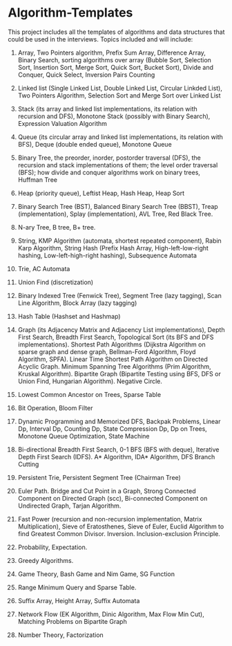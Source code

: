 # Algorithm-Templates
This project includes all the templates of algorithms and data structures that could be used in the interviews.
Topics included and will include:

1. Array, Two Pointers algorithm, Prefix Sum Array, Difference Array, Binary Search, sorting algorithms over array (Bubble Sort, Selection Sort, Insertion Sort, Merge Sort, Quick Sort, Bucket Sort), Divide and Conquer, Quick Select, Inversion Pairs Counting

2. Linked list (Single Linked List, Double Linked List, Circular Linkded List), Two Pointers Algorithm, Selection Sort and Merge Sort over Linked List

3. Stack (its array and linked list implementations, its relation with recursion and DFS), Monotone Stack (possibly with Binary Search), Expression Valuation Algorithm

4. Queue (its circular array and linked list implementations, its relation with BFS), Deque (double ended queue), Monotone Queue

5. Binary Tree, the preorder, inorder, postorder traversal (DFS), the recursion and stack implementations of them; the level order traversal (BFS); how divide and conquer algorithms work on binary trees, Huffman Tree

6. Heap (priority queue), Leftist Heap, Hash Heap, Heap Sort

7. Binary Search Tree (BST), Balanced Binary Search Tree (BBST), Treap (implementation), Splay (implementation), AVL Tree, Red Black Tree.  

8. N-ary Tree, B tree, B+ tree.

9. String, KMP Algorithm (automata, shortest repeated component), Rabin Karp Algorithm, String Hash (Prefix Hash Array, High-left-low-right hashing, Low-left-high-right hashing), Subsequence Automata

10. Trie, AC Automata

11. Union Find (discretization)

12. Binary Indexed Tree (Fenwick Tree), Segment Tree (lazy tagging), Scan Line Algorithm, Block Array (lazy tagging)

13. Hash Table (Hashset and Hashmap)

14. Graph (its Adjacency Matrix and Adjacency List implementations), Depth First Search, Breadth First Search, Topological Sort (its BFS and DFS implementations). Shortest Path Algorithms (Dijkstra Algorithm on sparse graph and dense graph, Bellman-Ford Algorithm, Floyd Algorithm, SPFA). Linear Time Shortest Path Algorithm on Directed Acyclic Graph. Minimum Spanning Tree Algorithms (Prim Algorithm, Kruskal Algorithm). Bipartite Graph (Bipartite Testing using BFS, DFS or Union Find, Hungarian Algorithm). Negative Circle.

15. Lowest Common Ancestor on Trees, Sparse Table

16. Bit Operation, Bloom Filter

17. Dynamic Programming and Memorized DFS, Backpak Problems, Linear Dp, Interval Dp, Counting Dp, State Compression Dp, Dp on Trees, Monotone Queue Optimization, State Machine

18. Bi-directional Breadth First Search, 0-1 BFS (BFS with deque), Iterative Depth First Search (IDFS). A* Algorithm, IDA* Algorithm, DFS Branch Cutting

19. Persistent Trie, Persistent Segment Tree (Chairman Tree)

20. Euler Path. Bridge and Cut Point in a Graph, Strong Connected Component on Directed Graph (scc), Bi-connected Component on Undirected Graph, Tarjan Algorithm.

21. Fast Power (recursion and non-recursion implementation, Matrix Multiplication), Sieve of Eratosthenes, Sieve of Euler, Euclid Algorithm to find Greatest Common Divisor. Inversion. Inclusion-exclusion Principle.

22. Probability, Expectation.

23. Greedy Algorithms.

24. Game Theory, Bash Game and Nim Game, SG Function

25. Range Minimum Query and Sparse Table. 

26. Suffix Array, Height Array, Suffix Automata

27. Network Flow (EK Algorithm, Dinic Algorithm, Max Flow Min Cut), Matching Problems on Bipartite Graph

28. Number Theory, Factorization
